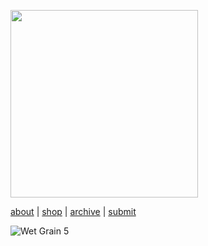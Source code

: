 

<p align="left">
  <img src="/assets/images/Wet-grain.png" width="300">
</p>



[about](about.md)  |  [shop](shop.md)  |  [archive](archive.md)  |  [submit](submit.md)

![Wet Grain 5](IMG_0694.jpeg)


